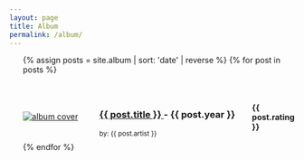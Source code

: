 ```yaml
---
layout: page
title: Album
permalink: /album/
---
```


<ul>
	{% assign posts = site.album | sort: 'date' | reverse %}
  {% for post in posts %}
		<div
			class="entry"
			style="display: flex; justify-content: center; align-items: center; margin-top: 30px;">
			<div style="flex: 30%">
				<a href="{{ site.baseurl }}{{ post.url }}"
					><img
						id="cover-small"
						alt="album cover"
						src="{{ post.cover }}"
				/></a>
			</div>
			<div style="flex: 60%">
				<h3>
					<a
						href="{{ site.baseurl }}{{ post.url }}"
						class="read-more">
						{{ post.title }}
					</a>
						- {{ post.year }}</h3>
					<small>
						by: {{ post.artist }}
					</small>
			</div>
			<div style="flex: 10%">
				<h4>{{ post.rating }}</h4>
			</div>
		</div>
  {% endfor %}
</ul>
